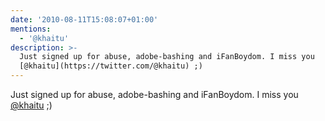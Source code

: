 ```yaml
---
date: '2010-08-11T15:08:07+01:00'
mentions:
  - '@khaitu'
description: >-
  Just signed up for abuse, adobe-bashing and iFanBoydom. I miss you
  [@khaitu](https://twitter.com/@khaitu) ;)
---
```

Just signed up for abuse, adobe-bashing and iFanBoydom. I miss you [@khaitu](https://twitter.com/@khaitu) ;)
